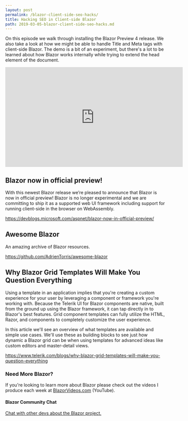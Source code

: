 ```yaml
---
layout: post
permalink: /blazor-client-side-seo-hacks/
title: Hacking SEO in Client-side Blazor
path: 2019-03-05-blazor-client-side-seo-hacks.md
---
```


On this episode we walk through installing the Blazor Preview 4 release. We also take a look at how we might be able to handle Title and Meta tags with client-side Blazor. The demo is a bit of an experiment, but there's a lot to be learned about how Blazor works internally while trying to extend the head element of the document.

<iframe width="560" height="315" src="https://www.youtube.com/embed/i2eVseMWidQ" frameborder="0" allow="accelerometer; autoplay; encrypted-media; gyroscope; picture-in-picture" allowfullscreen></iframe>

## Blazor now in official preview!

With this newest Blazor release we’re pleased to announce that Blazor is now in official preview! Blazor is no longer experimental and we are committing to ship it as a supported web UI framework including support for running client-side in the browser on WebAssembly.

https://devblogs.microsoft.com/aspnet/blazor-now-in-official-preview/

## Awesome Blazor

An amazing archive of Blazor resources.

https://github.com/AdrienTorris/awesome-blazor

## Why Blazor Grid Templates Will Make You Question Everything

Using a template in an application implies that you're creating a custom experience for your user by leveraging a component or framework you're working with. Because the Telerik UI for Blazor components are native, built from the ground up using the Blazor framework, it can tap directly in to Blazor's best features. Grid component templates can fully utilize the HTML, Razor, and components to completely customize the user experience.

In this article we'll see an overview of what templates are available and simple use cases. We'll use these as building blocks to see just how dynamic a Blazor grid can be when using templates for advanced ideas like custom editors and master-detail views.

https://www.telerik.com/blogs/why-blazor-grid-templates-will-make-you-question-everything

### Need More Blazor?

If you're looking to learn more about Blazor please check out the videos I produce each week at [BlazorVideos.com](http://BlazorVideos.com) (YouTube).

#### Blazor Community Chat

[Chat with other devs about the Blazor project.](https://gitter.im/aspnet/Blazor#utm_source=notification&utm_medium=email&utm_campaign=unread-notifications) 

